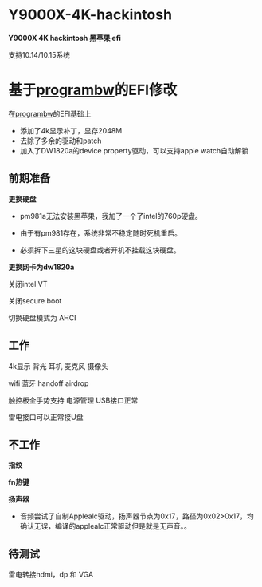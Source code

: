 # Y9000X-4K-hackintosh
**Y9000X 4K hackintosh 黑苹果 efi**

支持10.14/10.15系统

# 基于[programbw](https://github.com/programbw/y9000x)的EFI修改

在[programbw](https://github.com/programbw/y9000x)的EFI基础上

* 添加了4k显示补丁，显存2048M
* 去除了多余的驱动和patch
* 加入了DW1820a的device property驱动，可以支持apple watch自动解锁



前期准备
---

**更换硬盘**

* pm981a无法安装黑苹果，我加了一个了intel的760p硬盘。

* 由于有pm981存在，系统非常不稳定随时死机重启。

* 必须拆下三星的这块硬盘或者开机不挂载这块硬盘。

**更换网卡为dw1820a**

关闭intel VT

关闭secure boot

切换硬盘模式为 AHCI


工作
---

4k显示 背光 耳机 麦克风 摄像头

wifi 蓝牙 handoff airdrop

触控板全手势支持 电源管理 USB接口正常

雷电接口可以正常接U盘

不工作
---

**指纹**

**fn热键**

**扬声器**

* 音频尝试了自制Applealc驱动，扬声器节点为0x17，路径为0x02>0x17，均确认无误，编译的applealc正常驱动但是就是无声音。。

待测试
---

雷电转接hdmi，dp 和 VGA

